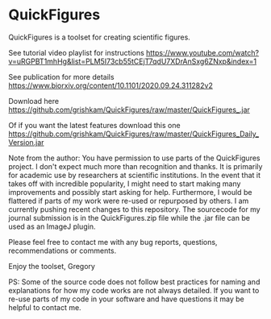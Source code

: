 # QuickFigures
QuickFigures is a toolset for creating scientific figures. 

See tutorial video playlist for instructions
https://www.youtube.com/watch?v=uRGPBT1mhHg&list=PLM5I73cb55tCEjT7qdU7XDrAnSxg6ZNxp&index=1

See publication for more details
https://www.biorxiv.org/content/10.1101/2020.09.24.311282v2

Download here
https://github.com/grishkam/QuickFigures/raw/master/QuickFigures_.jar

Of if you want the latest features download this one
https://github.com/grishkam/QuickFigures/raw/master/QuickFigures_Daily_Version.jar

Note from the author: 
You have permission to use parts of the QuickFigures project. 
I don't expect much more than recognition and thanks. 
It is primarily for academic use by researchers at scientific institutions. In the event
that it takes off with incredible popularity, I might need to start making many improvements and
possibly start asking for help. 
Furthermore, I would be flattered if parts of my work were re-used or repurposed by others.
I am currently pushing recent changes to this repository.
The sourcecode for my journal submission is in the QuickFigures.zip file while 
the .jar file can be used as an ImageJ plugin.

Please feel free to contact me with any bug reports, questions, recommendations or comments.

Enjoy the toolset,
Gregory 

PS: Some of the source code does not follow best practices for naming and explanations 
for how my code works are not always detailed. If you want to re-use parts of my code in your software
and have questions it may be helpful to contact me. 
